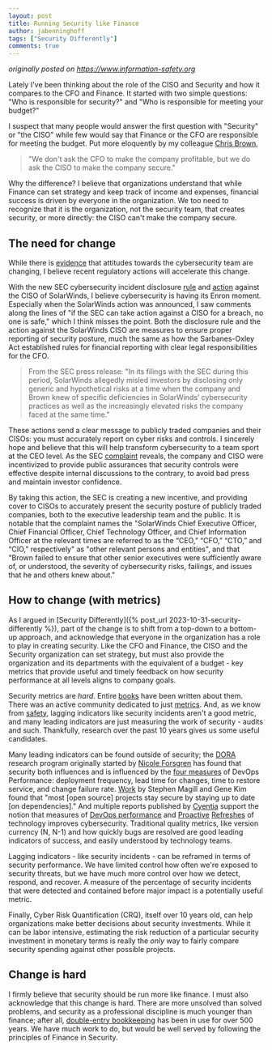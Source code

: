 ```yaml
---
layout: post
title: Running Security like Finance
author: jabenninghoff
tags: ["Security Differently"]
comments: true
---
```

*originally posted on <https://www.information-safety.org>*

Lately I've been thinking about the role of the CISO and Security and how it compares to the CFO and Finance. It started with two simple questions: "Who is responsible for security?" and "Who is responsible for meeting your budget?"

I suspect that many people would answer the first question with "Security" or "the CISO" while few would say that Finance or the CFO are responsible for meeting the budget. Put more eloquently by my colleague [Chris Brown](https://www.linkedin.com/in/chrisbrownforhire/),

> "We don't ask the CFO to make the company profitable, but we do ask the CISO to make the company secure."

Why the difference? I believe that organizations understand that while Finance can set strategy and keep track of income and expenses, financial success is driven by everyone in the organization. We too need to recognize that it is the organization, not the security team, that creates security, or more directly: the CISO can't make the company secure.

## The need for change

While there is [evidence](https://www.cybsafe.com/press/what-your-workforce-wishes-the-cyber-team-knew/) that attitudes towards the cybersecurity team are changing, I believe recent regulatory actions will accelerate this change.

With the new SEC cybersecurity incident disclosure [rule](https://www.sec.gov/news/press-release/2023-139) and [action](https://www.sec.gov/news/press-release/2023-227) against the CISO of SolarWinds, I believe cybersecurity is having its Enron moment. Especially when the SolarWinds action was announced, I saw comments along the lines of "if the SEC can take action against a CISO for a breach, no one is safe," which I think misses the point. Both the disclosure rule and the action against the SolarWinds CISO are measures to ensure proper reporting of security posture, much the same as how the Sarbanes-Oxley Act established rules for financial reporting with clear legal responsibilities for the CFO.

> From the SEC press release: "In its filings with the SEC during this period, SolarWinds allegedly misled investors by disclosing only generic and hypothetical risks at a time when the company and Brown knew of specific deficiencies in SolarWinds’ cybersecurity practices as well as the increasingly elevated risks the company faced at the same time."

These actions send a clear message to publicly traded companies and their CISOs: you must accurately report on cyber risks and controls. I sincerely hope and believe that this will help transform cybersecurity to a team sport at the CEO level. As the SEC [complaint](https://www.sec.gov/files/litigation/complaints/2023/comp-pr2023-227.pdf) reveals, the company and CISO were incentivized to provide public assurances that security controls were effective despite internal discussions to the contrary, to avoid bad press and maintain investor confidence.

By taking this action, the SEC is creating a new incentive, and providing cover to CISOs to accurately present the security posture of publicly traded companies, both to the executive leadership team and the public. It is notable that the complaint names the "SolarWinds Chief Executive Officer, Chief Financial Officer, Chief Technology Officer, and Chief Information Officer at the relevant times are referred to as the “CEO,” “CFO,” “CTO,” and “CIO,” respectively" as "other relevant persons and entities", and that "Brown failed to ensure that other senior executives were sufficiently aware of, or understood, the severity of cybersecurity risks, failings, and issues that he and others knew about."

## How to change (with metrics)

As I argued in [Security Differently]({% post_url 2023-10-31-security-differently %}), part of the change is to shift from a top-down to a bottom-up approach, and acknowledge that everyone in the organization has a role to play in creating security. Like the CFO and Finance, the CISO and the Security organization can set strategy, but must also provide the organization and its departments with the equivalent of a budget - key metrics that provide useful and timely feedback on how security performance at all levels aligns to company goals.

Security metrics are *hard*. Entire [books](https://www.goodreads.com/book/show/549267.Security_Metrics) have been written about them. There was an active community dedicated to just [metrics](https://www.securitymetrics.org). And, as we know from [safety](https://safetyofwork.com/episodes/ep74-is-a-capacity-index-a-good-replacement-for-incident-count-safety-metrics/transcript), lagging indicators like security incidents aren't a good metric, and many leading indicators are just measuring the work of security - audits and such. Thankfully, research over the past 10 years gives us some useful candidates.

Many leading indicators can be found outside of security; the [DORA](https://dora.dev/research/) research program originally started by [Nicole Forsgren](https://www.linkedin.com/in/nicolefv/) has found that security both influences and is influenced by the [four measures](https://www.information-safety.org/2022/07/09/definitive-dora-introduction/) of DevOps Performance: deployment frequency, lead time for changes, time to restore service, and change failure rate. [Work](https://www.youtube.com/watch?v=YoWkuFzEYFs) by Stephen Magill and Gene Kim found that "most [open source] projects stay secure by staying up to date [on dependencies]." And multiple reports published by [Cyentia](https://www.cyentia.com) support the notion that measures of [DevOps performance](https://www.veracode.com/sites/default/files/pdf/resources/ipapers/state-of-software-security-volume-9/index.html) and [Proactive](https://www.cisco.com/c/en/us/products/security/security-outcomes-report-vol-1.html) [Refreshes](https://www.cisco.com/c/en/us/products/security/security-outcomes-report-vol-2.html) of technology improves  cybersecurity. Traditional quality metrics, like version currency (N, N-1) and how quickly bugs are resolved are good leading indicators of success, and easily understood by technology teams.

Lagging indicators - like security incidents - can be reframed in terms of security performance. We have limited control how often we're exposed to security threats, but we have much more control over how we detect, respond, and recover. A measure of the percentage of security incidents that were detected and contained before major impact is a potentially useful metric.

Finally, Cyber Risk Quantification (CRQ), itself over 10 years old, can help organizations make better decisions about security investments. While it can be labor intensive, estimating the risk reduction of a particular security investment in monetary terms is really the *only* way to fairly compare security spending against other possible projects.

## Change is hard

I firmly believe that security should be run more like finance. I must also acknowledge that this change is hard. There are more unsolved than solved problems, and security as a professional discipline is much younger than finance; after all, [double-entry bookkeeping](https://en.wikipedia.org/wiki/Double-entry_bookkeeping) has been in use for over 500 years. We have much work to do, but would be well served by following the principles of Finance in Security.
